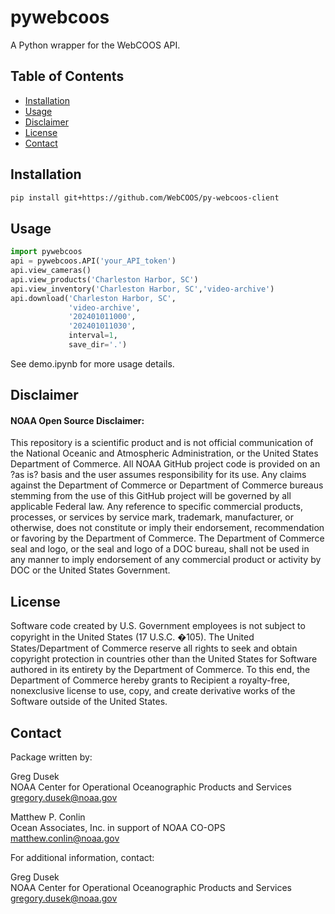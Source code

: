 # pywebcoos

A Python wrapper for the WebCOOS API.


## Table of Contents
- [Installation](#installation)
- [Usage](#usage)
- [Disclaimer](#disclaimer)
- [License](#license)
- [Contact](#contact)


## Installation

```bash
pip install git+https://github.com/WebCOOS/py-webcoos-client
```


## Usage

```python
import pywebcoos
api = pywebcoos.API('your_API_token')
api.view_cameras()
api.view_products('Charleston Harbor, SC')
api.view_inventory('Charleston Harbor, SC','video-archive')
api.download('Charleston Harbor, SC',
             'video-archive',
             '202401011000',
             '202401011030',
             interval=1,
             save_dir='.')
```

See demo.ipynb for more usage details.


## Disclaimer
#### NOAA Open Source Disclaimer:

This repository is a scientific product and is not official communication of the National Oceanic and Atmospheric Administration, or the United States Department of Commerce. All NOAA GitHub project code is provided on an ?as is? basis and the user assumes responsibility for its use. Any claims against the Department of Commerce or Department of Commerce bureaus stemming from the use of this GitHub project will be governed by all applicable Federal law. Any reference to specific commercial products, processes, or services by service mark, trademark, manufacturer, or otherwise, does not constitute or imply their endorsement, recommendation or favoring by the Department of Commerce. The Department of Commerce seal and logo, or the seal and logo of a DOC bureau, shall not be used in any manner to imply endorsement of any commercial product or activity by DOC or the United States Government.


## License

Software code created by U.S. Government employees is not subject to copyright in the United States (17 U.S.C. �105). The United States/Department of Commerce reserve all rights to seek and obtain copyright protection in countries other than the United States for Software authored in its entirety by the Department of Commerce. To this end, the Department of Commerce hereby grants to Recipient a royalty-free, nonexclusive license to use, copy, and create derivative works of the Software outside of the United States.


## Contact

Package written by:

Greg Dusek\
NOAA Center for Operational Oceanographic Products and Services\
gregory.dusek@noaa.gov

Matthew P. Conlin\
Ocean Associates, Inc. in support of NOAA CO-OPS\
matthew.conlin@noaa.gov


For additional information, contact:

Greg Dusek\
NOAA Center for Operational Oceanographic Products and Services\
gregory.dusek@noaa.gov







